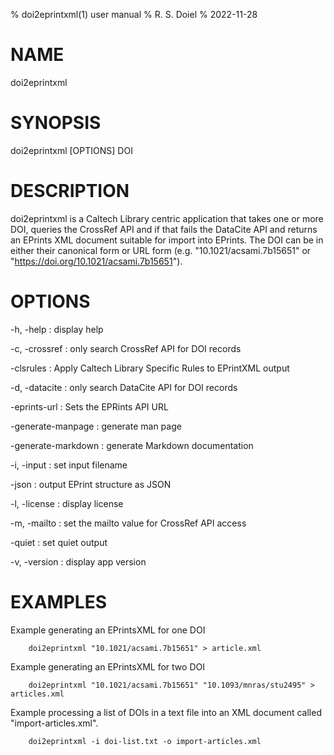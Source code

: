 % doi2eprintxml(1) user manual
% R. S. Doiel
% 2022-11-28

# NAME

doi2eprintxml

# SYNOPSIS

doi2eprintxml [OPTIONS] DOI

# DESCRIPTION

doi2eprintxml is a Caltech Library centric application that
takes one or more DOI, queries the CrossRef API
and if that fails the DataCite API and returns an
EPrints XML document suitable for import into
EPrints. The DOI can be in either their canonical
form or URL form (e.g. "10.1021/acsami.7b15651" or
"https://doi.org/10.1021/acsami.7b15651").

# OPTIONS

-h, -help
: display help

-c, -crossref
: only search CrossRef API for DOI records

-clsrules
: Apply Caltech Library Specific Rules to EPrintXML output

-d, -datacite
: only search DataCite API for DOI records

-eprints-url
: Sets the EPRints API URL

-generate-manpage
: generate man page

-generate-markdown
: generate Markdown documentation

-i, -input
: set input filename

-json
: output EPrint structure as JSON

-l, -license
: display license

-m, -mailto
: set the mailto value for CrossRef API access

-quiet
: set quiet output

-v, -version
: display app version

# EXAMPLES

Example generating an EPrintsXML for one DOI

```
	doi2eprintxml "10.1021/acsami.7b15651" > article.xml
```

Example generating an EPrintsXML for two DOI

```
	doi2eprintxml "10.1021/acsami.7b15651" "10.1093/mnras/stu2495" > articles.xml
```

Example processing a list of DOIs in a text file into
an XML document called "import-articles.xml".

```
	doi2eprintxml -i doi-list.txt -o import-articles.xml
```


